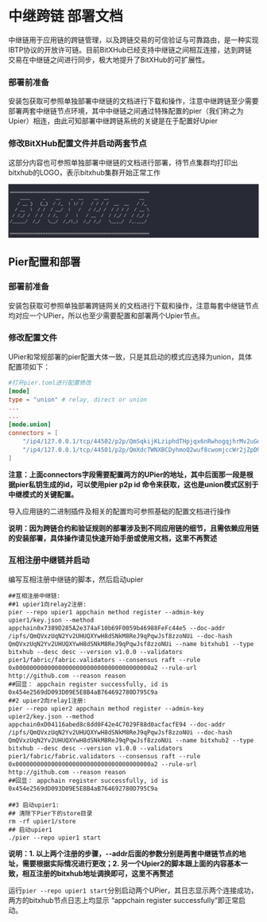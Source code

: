 # 中继跨链 部署文档

中继链用于应用链的跨链管理，以及跨链交易的可信验证与可靠路由，是一种实现IBTP协议的开放许可链。目前BitXHub已经支持中继链之间相互连接，达到跨链交易在中继链之间进行同步，极大地提升了BitXHub的可扩展性。

### 部署前准备

安装包获取可参照单独部署中继链的文档进行下载和操作，注意中继跨链至少需要部署两套中继链节点环境，其中中继链之间通过特殊配置的pier（我们称之为Upier）相连，由此可知部署中继跨链系统的关键是在于配置好Upier

### 修改BitXHub配置文件并启动两套节点

这部分内容也可参照单独部署中继链的文档进行部署，待节点集群均打印出bitxhub的LOGO，表示bitxhub集群开始正常工作

![!](../../assets/bitxhub.png)



## Pier配置和部署										

### 部署前准备

安装包获取可参照单独部署跨链网关的文档进行下载和操作，注意每套中继链节点均对应一个UPier，所以也至少需要配置和部署两个Upier节点。

### 修改配置文件

UPier和常规部署的pier配置大体一致，只是其启动的模式应选择为union，具体配置项如下：

```toml
#打开pier.toml进行配置修改
[mode]
type = "union" # relay, direct or union
...
...
[mode.union]
connectors = [
    "/ip4/127.0.0.1/tcp/44502/p2p/QmSqkijKLziphdTHpjqx6nRwhogqjhrMv2uGdbga7SqmdN",
    "/ip4/127.0.0.1/tcp/44501/p2p/QmXdcTWNXBCDyhmoQ2wuf8cwomjccWr2jZpD9jGZcwj8YY"
]
```

**注意：上面connectors字段需要配置两方的UPier的地址，其中后面那一段是根据pier私钥生成的id，可以使用pier p2p id 命令来获取，这也是union模式区别于中继模式的关键配置。**

导入应用链的二进制插件及相关的配置均可参照基础的配置文档进行操作

**说明：因为跨链合约和验证规则的部署涉及到不同应用链的细节，且需依赖应用链的安装部署，具体操作请见快速开始手册或使用文档，这里不再赘述**

### 互相注册中继链并启动

编写互相注册中继链的脚本，然后启动upier

```shell
##互相注册中继链:
##1 upier1向relay2注册:
pier --repo upier1 appchain method register --admin-key upier1/key.json --method appchain0x7389D285A2e374aF10b69F0059b46988FeFc44e5 --doc-addr /ipfs/QmQVxzUqN2Yv2UHUQXYwH8dSNkM8ReJ9qPqwJsf8zzoNUi --doc-hash QmQVxzUqN2Yv2UHUQXYwH8dSNkM8ReJ9qPqwJsf8zzoNUi --name bitxhub1 --type bitxhub --desc desc --version v1.0.0 --validators pier1/fabric/fabric.validators --consensus raft --rule 0x00000000000000000000000000000000000000a2 --rule-url http://github.com --reason reason
##回显： appchain register successfully, id is 0x454e2569dD093D09E5E8B4aB764692780D795C9a
##2 upier2向relay1注册:
pier --repo upier2 appchain method register --admin-key upier2/key.json --method appchain0xD04116abed8c8dd0F42e4C7029F88d0acfacfE94 --doc-addr /ipfs/QmQVxzUqN2Yv2UHUQXYwH8dSNkM8ReJ9qPqwJsf8zzoNUi --doc-hash QmQVxzUqN2Yv2UHUQXYwH8dSNkM8ReJ9qPqwJsf8zzoNUi --name bitxhub2 --type bitxhub --desc desc --version v1.0.0 --validators pier1/fabric/fabric.validators --consensus raft --rule 0x00000000000000000000000000000000000000a2 --rule-url http://github.com --reason reason
##回显： appchain register successfully, id is 0x454e2569dD093D09E5E8B4aB764692780D795C9a

##3 启动upier1:
## 清除下Pier下的store目录
rm -rf upier1/store
## 启动upier1
./pier --repo upier1 start
```

**说明：1. 以上两个注册的步骤，--addr后面的参数分别是两套中继链节点的地址，需要根据实际情况进行更改；2. 另一个Upier2的脚本跟上面的内容基本一致，相互注册的bitxhub地址调换即可，这里不再赘述**

运行`pier --repo upier1 start`分别启动两个UPier，其日志显示两个连接成功，两方的bitxhub节点日志上均显示 “appchain register successfully”即正常启动。



